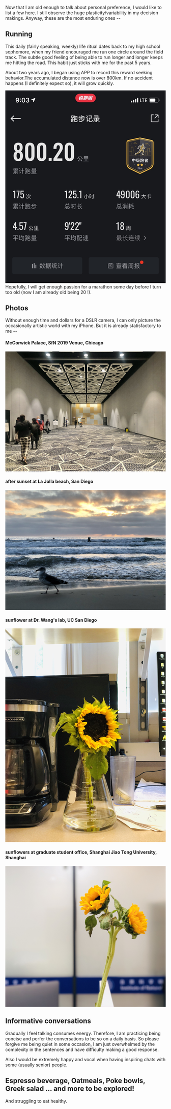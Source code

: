 Now that I am old enough to talk about personal preference, I would like to list a few here. I still observe the huge plasticity/variability in my decision makings. Anyway, these are the most enduring ones -- 

## Running
This daily (fairly speaking, weekly) life ritual dates back to my high school sophomore, when my friend encouraged me run one circle around the field track. The subtle good feeling of being able to run longer and longer keeps me hitting the road. This habit just sticks with me for the past 5 years.   

About two years ago, I began using APP to record this reward seeking behavior.The accumulated distance now is over 800km. If no accident happens (I definitely expect so), it will grow quickly.

![](IMG_7220.jpg)
Hopefully, I will get enough passion for a marathon some day before I turn too old (now I am already old being 20 !).

## Photos
Without enough time and dollars for a DSLR camera, I can only picture the occasionally artistic world with my iPhone. But it is already statisfactory to me --

#### McCorwick Palace, SfN 2019 Venue, Chicago
![](IMG_7261.JPG)
#### after sunset at La Jolla beach, San Diego
![](IMG_5368.jpg)
#### sunflower at Dr. Wang's lab, UC San Diego
![](IMG_7154.jpg)
#### sunflowers at graduate student office, Shanghai Jiao Tong University, Shanghai
![](IMG_4644.JPG)

## Informative conversations
Gradually I feel talking consumes energy. Therefore, I am practicing being concise and perfer the conversations to be so on a daily basis. So please forgive me being quiet in some occasion, I am just overwhelmed by the complexity in the sentences and have difficulty making a good response. 

Also I would be extremely happy and vocal when having inspiring chats with some (usually senior) people.

## Espresso beverage, Oatmeals, Poke bowls, Greek salad ... and more to be explored! 
And struggling to eat healthy.
